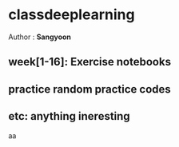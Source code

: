 # classdeeplearning

Author : **Sangyoon**

## week[1-16]: Exercise notebooks
## practice random practice codes
## etc: anything ineresting

aa
